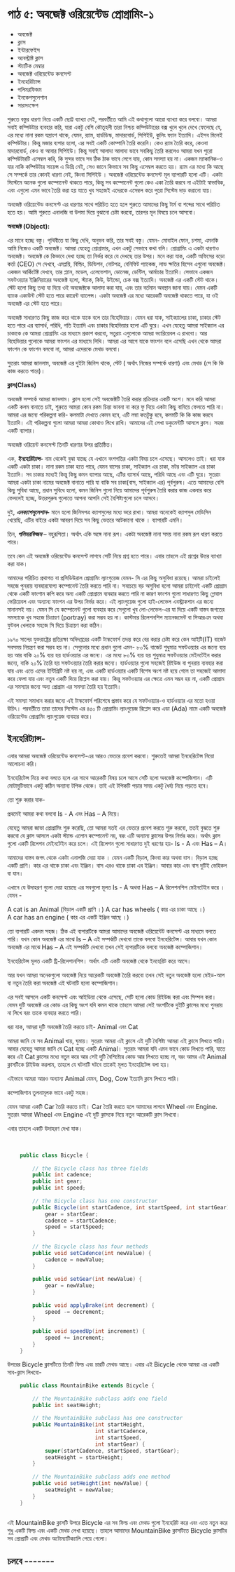 # পাঠ ৫: অবজেক্ট ওরিয়েন্টেড প্রোগ্রামিং-১

* অবজেক্ট
* ক্লাস
* ইন্টারফেইস 
* অ্যবস্ট্রাক্ট ক্লাস 
* স্ট্যাটিক মেম্বার
* অবজেক্ট ওরিয়েন্টেড কনসেপ্ট
* ইনহেরিট্যান্স
* পলিমরফিজম
* ইনকেপসুলেশান
* সারসংক্ষেপ


শুরুতে বস্তুর ধারণা নিয়ে একটি ছোট্ট ব্যাখ্যা দেই, পরবর্তীতে আমি এই কথাগুলো আরো ব্যাখ্যা করে বলবো। আমরা সবাই কম্পিউটার ব্যবহার করি, যারা একটু বেশি কৌতূহলী তারা নিশ্চয় কম্পিউটারের বক্স খুলে খুলে দেখে ফেলেছে যে, এর মধ্যে নানা রকম যন্ত্রাংশ থাকে, যেমন, র‍্যাম, হার্ডডিস্ক, মাদারবোর্ড, সিপিইউ, কুলিং ফ্যান ইত্যাদি। এইসব মিলেই কম্পিউটার। কিন্তু মজার ব্যপার হলো, এর সবই একটি কোম্পানি তৈরি করেনি। কেও র‍্যাম তৈরি করে, কেওবা মাদারবোর্ড, কেও বা আবার সিপিইউ। কিন্তু সবাই আলাদা আলাদা ভাবে সবকিছু তৈরি করলেও আমরা যখন পুরো কম্পিউটারটি এসেম্বল করি, কি সুন্দর ভাবে সব ঠিক ঠাক ভাবে লেগে যায়, কোন সমস্যা হয় না। একজন ম্যাকানিক-ও যার নাকি কম্পিউটার সায়েন্স এ ডিগ্রি নেই, সেও জানে কিভাবে সব কিছু এসেম্বল করতে হয়। র‍্যাম এর মধ্যে কি আছে সে সম্পর্কে তার কোনই ধারণা নেই, কিংবা সিপিইউ । অবজেক্ট ওরিয়েন্টেড কনসেপ্ট মূল ব্যাপারটি হলো এটি। একটা সিস্টেমে অনেক গুলো কম্পোনেন্ট থাকতে পারে, কিন্তু সব কম্পোনেন্ট গুলো কেও একা তৈরি করবে না এইটাই স্বাভাবিক, এবং এগুলো এমন ভাবে তৈরি করা হয় যাতে খুব সহজেই এদেরকে এসেম্বল করে পুরো সিস্টেম দাড় করানো যায়।

অবজেক্ট ওরিয়েন্টেড কনসেপ্ট এর ধারণার সাথে পরিচিত হতে হলে শুরুতে আমাদের কিছু টার্ম বা শব্দের সাথে পরিচিত হতে হয়। আমি শুরুতে এনালজি বা উপমা দিয়ে বুঝানো চেষ্টা করবো, তারপর মূল বিষয়ে চলে আসবো। 

**অবজেক্ট (Object):**

এর মানে হচ্ছে বস্তু। পৃথিবীতে যা কিছু দেখি, অনুভব করি, তার সবই বস্তু। যেমন- মোবাইল ফোন, চশমা, এমনকি আমি নিজেও একটি অবজেক্ট। আমরা যেহেতু প্রোগ্রামার, এখন একটু সেভাবে কথা বলি। প্রোগ্রামিং এ একটা ধারণাও অবজেক্ট। অবজেক্ট কে কিভাবে দেখা হচ্ছে তা নির্ভর করে যে দেখছে তার উপর। মনে করা যাক, একটি অফিসের বড়ো কর্তা (CEO) সে দেখবে, এমপ্লয়ি, বিল্ডিং, ডিভিশন, নোটপত্র, বেনিফিট প্যাকেজ, লাভ ক্ষতির হিসেব এগুলো অবজেক্ট। একজন আর্কিটেক্ট দেখবে, তার প্ল্যান, মডেল, এলেভেশান, ডোনেজ, ডেন্টিল, আর্মাচার ইত্যাদি। সেভাবে একজন সফটওয়্যার ইঞ্জিনিয়ারের অবজেক্ট হলো, স্ট্যাক, কিউ, উইন্ডো, চেক বক্স ইত্যাদি।
অবজেক্ট এর একটি স্টেট থাকে। স্টেট হলো কিছু তথ্য যা দিয়ে ওই অবজেক্টকে আলাদা করা যায়, এবং তার বর্তমান অবস্থান জানা যায়। যেমন একটি ব্যাংক একাউন্ট স্টেট হতে পারে কারেন্ট ব্যালেন্স। একটা অবজেক্ট এর মধ্যে আরেকটি অবজেক্ট থাকতে পারে, যা ওই অবজেক্ট এর স্টেট হতে পারে।

অবজেক্ট সাধারণত কিছু কাজ করে থাকে যাকে বলে তার বিহেভিয়ার। যেমন ধরা যাক, সাইক্যালের চাকা, চাকার স্টেট হতে পারে এর ব্যাসার্ধ, পরিধি, গতি ইত্যাদি এবং চাকার বিহেভিয়ার হলো এটি ঘুরে। এখন যেহেতু আমরা সাইক্যাল এর চাকাকে কে আমরা প্রোগ্রামিং এর মাধ্যমে প্রকাশ করবো, সতুরাং এগুলোকে আমরা ভ্যারিয়েবল এ রাখবো। আর বিহেভিয়ার গুলোকে আমরা ফাংশন এর মাধ্যমে লিখি। আমরা এর আগে যাকে ফাংশন বলে এসেছি এখন থেকে আমরা ফাংশন কে ফাংশন বলবো না, আমরা এদেরকে মেথড বলবো।

সুতরাং আমরা জানলাম, অবজেক্ট এর দুইটা জিনিস থাকে, স্টেট ( অর্থাৎ নিজের সম্পর্কে ধারণা) এবং মেথড (সে কি কি কাজ করতে পারে)।

**ক্লাস(Class)**

অবজেক্ট সম্পর্কে আমরা জানলাম। ক্লাস হলো সেই অবজেক্টটি তৈরি করার প্রক্রিয়ার একটি অংশ। মনে করি আমরা একটি কলম বানাতে চাই, শুরুতে আমরা কোন রকম চিন্তা ভাবনা না করে ফু দিয়ে একটা কিছু বানিয়ে ফেলতে পারি না। আমরা এর জন্যে পরিকল্পনা করি- কলমাটা দেখতে কেমন হবে, এটি লম্বা কতটুকু হবে, কলমটি কি কি কাজ করবে ইত্যাদি। এই পরিকল্পনা গুলো আমরা আমরা কোথাও লিখে রাখি। আমাদের এই লেখা ডকুমেন্টটি আসলে ক্লাস। সহজ একটি ব্যাপার।
 
অবজেক্ট ওরিয়েন্ট কনসেপ্ট তিনটি ধারণার উপর প্রতিষ্ঠিত।

এক,  **_ইনহেরিট্যান্স-_** নাম থেকেই বুঝা যাচ্ছে যে এখানে বংশগতির একটা বিষয় চলে এসেছে। আসলেও তাই। ধরা যাক একটি একটা চাকা। নানা রকম চাকা হতে পারে, যেমন বাসের চাকা, সাইক্যাল এর চাকা, মটর সাইক্যাল এর চাকা ইত্যাদি। সব চাকার মধ্যেই কিন্তু কিছু কমন ব্যাপার আছে, এটির ব্যাসার্ধ আছে, পরিধি আছে এবং এটি ঘুরে। সুতরাং আমরা একটা চাকা নামের অবজেক্ট বানাতে পারি যা বাকি সব চাকা(বাস, সাইক্যাল এর) পূর্বপুরুষ। এতে আমাদের বেশি কিছু সুবিধা আছে, প্রধান সুবিধে হলো, কমন জিনিস গুলো নিয়ে আমাদের পূর্বপুরুষ তৈরি করার কাজ একবার করে ফেললেই হচ্ছে, উত্তরপুরুষ গুলোতে আপনা আপনি সেই বৈশিষ্ট্যগুলো চলে আসবে। 

দুই, **_এনক্যাপসুলেশান-_** মানে হলো জিনিসপত্র ক্যাপসুলের মধ্যে ভরে রাখা। আমরা অনেকেই ক্যাপসুল মেডিসিন খেয়েছি, এটির বাইরে একটা আবরণ দিয়ে সব কিছু ভেতরে আটকানো থাকে । ব্যাপারটি এমনি। 

তিন, _**পলিমরফিজম**_ – বহুরূপিতা। অর্থাৎ একি অঙ্গে নানা রূপ। একটা অবজেক্ট নানা সময় নানা রকম রূপ ধারণ করতে পারে।


তবে কেন এই অবজেক্ট ওরিয়েন্টেড কনসেপ্ট লাগবে সেটি নিয়ে প্রশ্ন হতে পারে। এবার তাহলে এই প্রশ্নের উত্তর ব্যাখ্যা করা যাক। 

আমাদের পরিচিত প্রথাগত বা প্রসিডিউরাল প্রোগ্রামিং ল্যাংগুয়েজ যেমন- সি এর কিছু অসুবিধা রয়েছে। আমরা চাইলেই সহজে পুনরায় ব্যবহারযোগ্য কম্পোনেন্ট তৈরি করতে পারি না। সবচেয়ে বড় অসুবিধা হলো আমরা চাইলেই একটি প্রোগ্রাম থেকে একটি ফাংশান কপি করে অন্য একটি প্রোগ্রামে ব্যবহার করতে পারি না কারণ ফাংশন গুলো সাধারণত কিছু গ্লোবাল ভেরিয়েবল এবং অন্যান্য ফাংশন এর উপর নির্ভর করে। 
এই ল্যাংগুয়েজ গুলো হাই-লেভেল এবস্ট্রাকশান এর জন্যে মানানসই নয়। যেমন সি যে কম্পোনেন্ট গুলো ব্যবহার করে সেগুলো খুব লো-লেভেল-এর যা দিয়ে একটি বাস্তব জগতের সমস্যাকে খুব সহজে চিত্রায়ণ (portray) করা সম্ভব হয় না। কাস্টমার রিলেশনশিপ ম্যানেজমেন্ট বা সিআরএম অথবা ফুটবল খেলাকে সহজে সি দিয়ে চিত্রায়ণ করা কঠিন।   

১৯৭০ সালের যুক্তরাষ্ট্রের প্রতিরক্ষা অদিদপ্তরের একটি টাস্কফোর্স তদন্ত করে বের করার চেষ্টা করে কেন আইটি(IT) বাজেট সবসময় নিয়ন্ত্রণ করা সম্ভব হয় না। সেগুলোর মধ্যে প্রধান গুলো এমন- 
৮০% বাজেট শুধুমাত্র সফটওয়্যার এর জন্যে ব্যয় হয় আর বাকি ২০% ব্যয় হয় হার্ডওয়্যার এর জন্যে। এর মধ্যে ৮০% ব্যয় হয় শুধুমাত্র সফটওয়্যার মেইনটেইন করার জন্যে, বাকি ২০% তৈরি হয় সফটওয়্যার তৈরি করার জন্যে। হার্ডওয়্যার গুলো সহজেই রিইউজ  বা পুনরায় ব্যবহার করা যায় এবং এতে এদের ইন্টিগ্রিটি নষ্ট হয় না, এবং একটি হার্ডওয়্যার একটি বিশেষ অংশ নষ্ট হয়ে গেলে তা সহজেই আলাদা করে ফেলা যায় এবং নতুন একটি দিয়ে রিপ্লেস করা যায়। কিন্তু সফটওয়্যার এর ক্ষেত্রে এমন সম্ভব হয় না, একটি প্রোগ্রাম এর সমস্যার জন্যে অন্য প্রোগ্রাম এর সমস্যা তৈরি হয় ইত্যাদি। 

এই সমস্যা সমাধান করার জন্যে এই টাস্কফোর্স পরিশেষে প্রস্তাব করে যে সফটওয়্যার-ও হার্ডওয়্যার এর মতো হওয়া উচিৎ। পরবর্তীতে তারা তাদের সিস্টেম এর ৪৫০ টি প্রোগ্রামিং ল্যাংগুয়েজ রিপ্লেস করে এডা (Ada) নামে একটি অবজেক্ট ওরিয়েন্টেড প্রোগ্রামিং ল্যাংগুয়েজ ব্যবহার করে।     


## ইনহেরিট্যান্স-

এবার আমরা অবজেক্ট ওরিয়েন্টেড কনসেপ্ট-এর আরও ভেতরে প্রবেশ করবো। শুরুতেই আমরা ইনহেরিটেন্স নিয়ো আলোচনা করি।  

ইনহেরিটেন্স নিয়ে কথা বলতে হলে এর সাথে আরেকটি বিষয় চলে আসে সেটি হলো অবজেক্ট কম্পোজিশান। এটি মোটামুটিভাবে একটু কঠিন অন্যান্য টপিক থেকে। তাই এই টপিকটি পড়ার সময় একটু ধৈর্য্য নিয়ে পড়তে হবে। 

তো শুরু করার যাক- 

প্রথমেই আমরা কথা বলবো  Is - A এবং Has – A নিয়ে। 

যেহেতু আমরা জাভা প্রোগ্রামিং শুরু করেছি,  তো আমরা যতই এর ভেতরে প্রবেশ করতে শুরু করবো, ততই বুঝতে শুরু করবো যে ক্লাস আসলে একটা স্ট্যান্ড এলোন কম্পোনেন্ট নয়, বরং এটি অন্যান্য ক্লাসের উপর নির্ভর করে। অর্থাৎ ক্লাস গুলো একটি রিলেশন মেইনটেইন করে চলে। 
এই রিলেশন গুলো সাধারণত দুই ধরণের হয়-   Is - A এবং Has – A। 

আমাদের বাস্তব জগৎ থেকে একটা এনালজি দেয়া যাক । যেমন একটি বিড়াল, কিংবা কার অথবা বাস। 
বিড়াল হচ্ছে একটি প্রাণি। 
কার এর থাকে চাকা এবং ইঞ্জিন।
বাস এরও থাকে চাকা এব ইঞ্জিন। 
আবার কার এবং বাস দুটিই ভেহিকল বা যান। 

এখানে যে উদাহরণ গুলো দেয়া হয়েছে এর সবগুলো মূলত Is - A  অথবা Has – A রিলেশনশিপ মেইনটেইন করে ।  যেমন - 

A cat is an Animal (বিড়াল একটি প্রাণি ।) 
A car has wheels ( কার এর চাকা আছে ।)  
A car has an engine ( কার এর একটি ইঞ্জিন আছে ।)

তো ব্যপারটি একদম সহজ। ঠিক এই ব্যপারটিকে আমরা আমাদের অবজেক্ট ওরিয়েন্টেট কনসেপ্ট এর মাধ্যমে বলতে পারি। 
যখন কোন অবজেক্ট এর মাঝে  Is – A এই সম্পর্কটি দেখবো তাকে বলবো ইনহেরিটেন্স। আবার যখন কোন অবজেক্ট এর মাঝে  Has – A এই সম্পর্কটি দেখবো তখন সেই ব্যপারটিকে বলবো অবজেক্ট কম্পোজিশান। 

ইনহেরিটেন্স মূলত একটি ট্রি-রিলেশানশিপ। অর্থাৎ এটি একটি অবজেক্ট থেকে ইনহেরিট করে আসে। 

আর যখন আমরা অনেকগুলো অবজেক্ট নিয়ে আরেকটি অবজেক্ট তৈরি করবো তখন সেই নতুন অবজেক্ট হলো মেইড-আপ বা নতুন তৈরি করা অবজেক্ট এই ঘটনাটি হলো কম্পোজিশান। 

এর সবই আসলে একটি কনসেপ্ট এবং আইডিয়া থেকে এসেছে, সেটি হলো কোড রিইউজ করা এবং সিম্পল করা। যেমন দুটি অবজেক্ট এর কোড এর কিছু অংশ যদি কমন থাকে তাহলে আমরা সেই অংশটিকে দুইটি ক্লাসের মধ্যে পুনরায় না লিখে বরং তাকে ব্যবহার করতে পারি। 

ধরা যাক, আমরা দুটি অবজেক্ট তৈরি করতে চাই- Animal এবং Cat 

আমরা জানি যে সব Animal খায়, ঘুমায়। সুতরাং আমরা এই ক্লাসে এই দুটি বৈশিষ্ট্য আমরা এই ক্লাসে লিখতে পারি। আবার যেহেতু আমরা জানি যে  Cat  হচ্ছে একটি Animal। সুতরাং আমরা যদি এমন ভাবে কোড লিখতে পারি, যাতে করে এই Cat ক্লাসের মধ্যে নতুন করে আর সেই দু্টি   বৈশিষ্ট্যের কোড আর লিখতে হচ্ছে না, বরং আমর এই Animal ক্লাসটিকে রিইউজ করলাম, তাহলে যে ঘটনাটি ঘটবে তাকেই মূলত ইনহেরিটেন্স বলা হয়। 

এইভাবে আমরা আরও অন্যান্য Animal যেমন, Dog, Cow ইত্যাদি ক্লাস লিখতে পারি। 

কম্পোজিশান তুলনামূলক ভাবে একটু সহজ। 

যেমন আমরা একটি Car তৈরি করতে চাই।  Car  তৈরি করতে হলে আমাদের লাগবে Wheel এবং Engine. সুতরাং আমরা Wheel এবং Engine এই দুটি ক্লাসকে নিয়ে নতুন আরেকটি ক্লাস লিখবো। 


এবার তাহলে একটি উদাহরণ দেখা যাক। 

‌
```java
    public class Bicycle {
            
        // the Bicycle class has three fields
        public int cadence;
        public int gear;
        public int speed;
            
        // the Bicycle class has one constructor
        public Bicycle(int startCadence, int startSpeed, int startGear) {
            gear = startGear;
            cadence = startCadence;
            speed = startSpeed;
        }
            
        // the Bicycle class has four methods
        public void setCadence(int newValue) {
            cadence = newValue;
        }
            
        public void setGear(int newValue) {
            gear = newValue;
        }
            
        public void applyBrake(int decrement) {
            speed -= decrement;
        }
            
        public void speedUp(int increment) {
            speed += increment;
        }   
    }
```

উপরের Bicycle ক্লাসটিতে তিনটি ফিল্ড এবং চারটি মেথড আছে। এবার এই Bicycle থেকে আমরা এর একটি সাব-ক্লাস লিখবো- 

```java
    public class MountainBike extends Bicycle {
            
        // the MountainBike subclass adds one field
        public int seatHeight;
    
        // the MountainBike subclass has one constructor
        public MountainBike(int startHeight,
                            int startCadence,
                            int startSpeed,
                            int startGear) {
            super(startCadence, startSpeed, startGear);
            seatHeight = startHeight;
        }   
            
        // the MountainBike subclass adds one method
        public void setHeight(int newValue) {
            seatHeight = newValue;
        }   
    }
    
```

এই MountainBike ক্লাসটি উপরে Bicycle এর সব ফিল্ড এবং মেথড গুলো ইনহেরিট করে এবং এতে নতুন করে শুধু একটি ফিল্ড  এবং একটি মেথড লেখা হয়েছে। তাহলে আমাদের MountainBike ক্লাসটিতে Bicycle ক্লাসটির সব প্রোপ্রাটি এবং মেথড অটোম্যাটিক্যালি পেয়ে গেলো। 


 




## চলবে -------